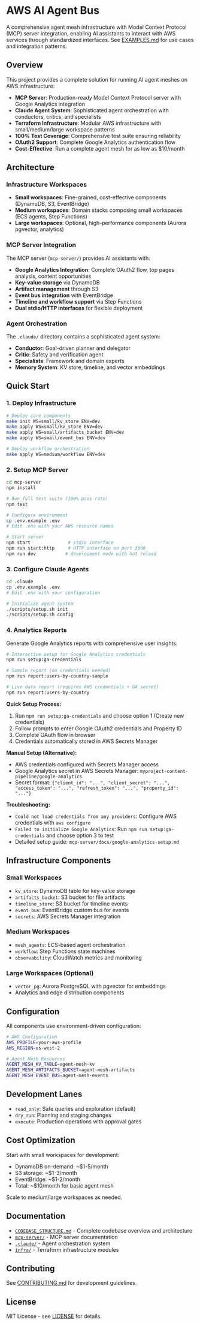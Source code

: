 # AWS AI Agent Bus

A comprehensive agent mesh infrastructure with Model Context Protocol (MCP) server integration, enabling AI assistants to interact with AWS services through standardized interfaces. See [EXAMPLES.md](EXAMPLES.md) for use cases and integration patterns.

## Overview

This project provides a complete solution for running AI agent meshes on AWS infrastructure:

- **MCP Server**: Production-ready Model Context Protocol server with Google Analytics integration
- **Claude Agent System**: Sophisticated agent orchestration with conductors, critics, and specialists  
- **Terraform Infrastructure**: Modular AWS infrastructure with small/medium/large workspace patterns
- **100% Test Coverage**: Comprehensive test suite ensuring reliability
- **OAuth2 Support**: Complete Google Analytics authentication flow
- **Cost-Effective**: Run a complete agent mesh for as low as $10/month

## Architecture

### Infrastructure Workspaces

- **Small workspaces**: Fine-grained, cost-effective components (DynamoDB, S3, EventBridge)
- **Medium workspaces**: Domain stacks composing small workspaces (ECS agents, Step Functions)  
- **Large workspaces**: Optional, high-performance components (Aurora pgvector, analytics)

### MCP Server Integration

The MCP server (`mcp-server/`) provides AI assistants with:

- **Google Analytics Integration**: Complete OAuth2 flow, top pages analysis, content opportunities
- **Key-value storage** via DynamoDB
- **Artifact management** through S3
- **Event bus integration** with EventBridge
- **Timeline and workflow support** via Step Functions
- **Dual stdio/HTTP interfaces** for flexible deployment

### Agent Orchestration

The `.claude/` directory contains a sophisticated agent system:

- **Conductor**: Goal-driven planner and delegator
- **Critic**: Safety and verification agent
- **Specialists**: Framework and domain experts
- **Memory System**: KV store, timeline, and vector embeddings

## Quick Start

### 1. Deploy Infrastructure

```bash
# Deploy core components
make init WS=small/kv_store ENV=dev
make apply WS=small/kv_store ENV=dev
make apply WS=small/artifacts_bucket ENV=dev
make apply WS=small/event_bus ENV=dev

# Deploy workflow orchestration
make apply WS=medium/workflow ENV=dev
```

### 2. Setup MCP Server

```bash
cd mcp-server
npm install

# Run full test suite (100% pass rate)
npm test

# Configure environment
cp .env.example .env
# Edit .env with your AWS resource names

# Start server
npm start              # stdio interface  
npm run start:http     # HTTP interface on port 3000
npm run dev           # development mode with hot reload
```

### 3. Configure Claude Agents

```bash
cd .claude
cp .env.example .env
# Edit .env with your configuration

# Initialize agent system
./scripts/setup.sh init
./scripts/setup.sh config
```

### 4. Analytics Reports

Generate Google Analytics reports with comprehensive user insights:

```bash
# Interactive setup for Google Analytics credentials
npm run setup:ga-credentials

# Sample report (no credentials needed)
npm run report:users-by-country-sample

# Live data report (requires AWS credentials + GA secret)
npm run report:users-by-country
```

**Quick Setup Process:**
1. Run `npm run setup:ga-credentials` and choose option 1 (Create new credentials)
2. Follow prompts to enter Google OAuth2 credentials and Property ID  
3. Complete OAuth flow in browser
4. Credentials automatically stored in AWS Secrets Manager

**Manual Setup (Alternative):**
- AWS credentials configured with Secrets Manager access
- Google Analytics secret in AWS Secrets Manager: `myproject-content-pipeline/google-analytics`
- Secret format: `{"client_id": "...", "client_secret": "...", "access_token": "...", "refresh_token": "...", "property_id": "..."}`

**Troubleshooting:**
- `Could not load credentials from any providers`: Configure AWS credentials with `aws configure`
- `Failed to initialize Google Analytics`: Run `npm run setup:ga-credentials` and choose option 3 to test
- Detailed setup guide: `mcp-server/docs/google-analytics-setup.md`

## Infrastructure Components

### Small Workspaces

- `kv_store`: DynamoDB table for key-value storage
- `artifacts_bucket`: S3 bucket for file artifacts
- `timeline_store`: S3 bucket for timeline events
- `event_bus`: EventBridge custom bus for events
- `secrets`: AWS Secrets Manager integration

### Medium Workspaces

- `mesh_agents`: ECS-based agent orchestration
- `workflow`: Step Functions state machines
- `observability`: CloudWatch metrics and monitoring

### Large Workspaces (Optional)

- `vector_pg`: Aurora PostgreSQL with pgvector for embeddings
- Analytics and edge distribution components

## Configuration

All components use environment-driven configuration:

```bash
# AWS Configuration
AWS_PROFILE=your-aws-profile
AWS_REGION=us-west-2

# Agent Mesh Resources
AGENT_MESH_KV_TABLE=agent-mesh-kv
AGENT_MESH_ARTIFACTS_BUCKET=agent-mesh-artifacts
AGENT_MESH_EVENT_BUS=agent-mesh-events
```

## Development Lanes

- `read_only`: Safe queries and exploration (default)
- `dry_run`: Planning and staging changes
- `execute`: Production operations with approval gates

## Cost Optimization

Start with small workspaces for development:

- DynamoDB on-demand: ~$1-5/month
- S3 storage: ~$1-3/month  
- EventBridge: ~$1-2/month
- Total: ~$10/month for basic agent mesh

Scale to medium/large workspaces as needed.

## Documentation

- [`CODEBASE_STRUCTURE.md`](CODEBASE_STRUCTURE.md) - Complete codebase overview and architecture
- [`mcp-server/`](mcp-server/README.md) - MCP server documentation
- [`.claude/`](.claude/README.md) - Agent orchestration system
- [`infra/`](infra/) - Terraform infrastructure modules

## Contributing

See [CONTRIBUTING.md](mcp-server/CONTRIBUTING.md) for development guidelines.

## License

MIT License - see [LICENSE](mcp-server/LICENSE) for details.
